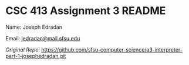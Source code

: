 # CSC 413 Assignment 3 README

Name: Joseph Edradan

Email: jedradan@mail.sfsu.edu

_Original Repo_: https://github.com/sfsu-computer-science/a3-interpreter-part-1-josephedradan.git
